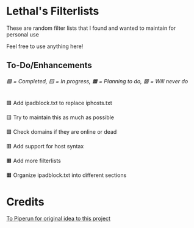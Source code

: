 # Lethal's Filterlists

These are random filter lists that I found and wanted to maintain for personal use

Feel free to use anything here!

## To-Do/Enhancements
###### 🟩 = Completed, 🟨 = In progress, 🟧 = Planning to do, 🟥 = Will never do

🟩 Add ipadblock.txt to replace iphosts.txt

🟨 Try to maintain this as much as possible
 
🟩 Check domains if they are online or dead

🟥 Add support for host syntax
 
🟧 Add more filterlists

🟧 Organize ipadblock.txt into different sections


# Credits
[To Piperun for original idea to this project](https://github.com/piperun/iploggerfilter)
